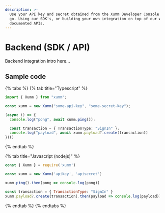 ```yaml
---
description: >-
  Use your API key and secret obtained from the Xumm Developer Console & off you
  go. Using our SDK's, or building your own integration on top of our well
  documented APIs.
---
```


# Backend (SDK / API)

Backend integration intro here...

## Sample code

{% tabs %}
{% tab title="Typescript" %}
```typescript
import { Xumm } from "xumm";

const xumm = new Xumm("some-api-key", "some-secret-key");

(async () => {
  console.log("pong", await xumm.ping());

  const transaction = { TransactionType: "SignIn" };
  console.log("payload", await xumm.payload?.create(transaction)) 
})()
```
{% endtab %}

{% tab title="Javascript (nodejs)" %}
```javascript
const { Xumm } = require('xumm')

const xumm = new Xumm('apikey', 'apisecret')

xumm.ping().then(pong => console.log(pong))

const transaction = { TransactionType: "SignIn" }
xumm.payload?.create(transaction).then(payload => console.log(payload))
```
{% endtab %}
{% endtabs %}
